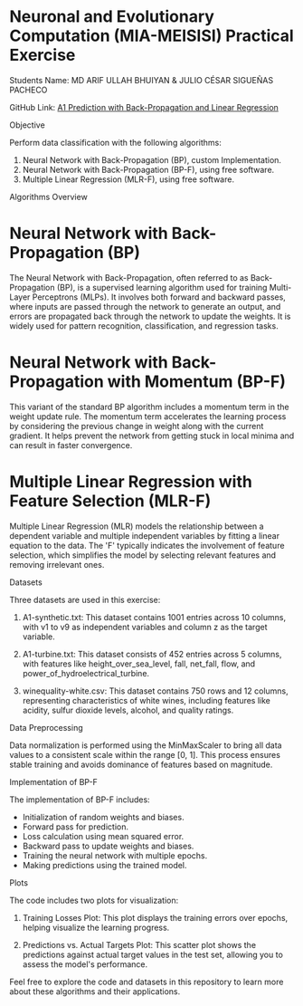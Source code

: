 # Neuronal and Evolutionary Computation (MIA-MEISISI) Practical Exercise

Students Name: MD ARIF ULLAH BHUIYAN & JULIO CÉSAR SIGUEÑAS PACHECO

GitHub Link: [A1 Prediction with Back-Propagation and Linear Regression](https://github.com/arifbhuiyan82/A1-Prediction-with-Back-Propagation-and-Linear-Regression)

 Objective

Perform data classification with the following algorithms:

1. Neural Network with Back-Propagation (BP), custom Implementation.
2. Neural Network with Back-Propagation (BP-F), using free software.
3. Multiple Linear Regression (MLR-F), using free software.

 Algorithms Overview

# Neural Network with Back-Propagation (BP)

The Neural Network with Back-Propagation, often referred to as Back-Propagation (BP), is a supervised learning algorithm used for training Multi-Layer Perceptrons (MLPs). It involves both forward and backward passes, where inputs are passed through the network to generate an output, and errors are propagated back through the network to update the weights. It is widely used for pattern recognition, classification, and regression tasks.

# Neural Network with Back-Propagation with Momentum (BP-F)

This variant of the standard BP algorithm includes a momentum term in the weight update rule. The momentum term accelerates the learning process by considering the previous change in weight along with the current gradient. It helps prevent the network from getting stuck in local minima and can result in faster convergence.

# Multiple Linear Regression with Feature Selection (MLR-F)

Multiple Linear Regression (MLR) models the relationship between a dependent variable and multiple independent variables by fitting a linear equation to the data. The 'F' typically indicates the involvement of feature selection, which simplifies the model by selecting relevant features and removing irrelevant ones.

 Datasets

Three datasets are used in this exercise:

1. A1-synthetic.txt: This dataset contains 1001 entries across 10 columns, with v1 to v9 as independent variables and column z as the target variable.

2. A1-turbine.txt: This dataset consists of 452 entries across 5 columns, with features like height_over_sea_level, fall, net_fall, flow, and power_of_hydroelectrical_turbine.

3. winequality-white.csv: This dataset contains 750 rows and 12 columns, representing characteristics of white wines, including features like acidity, sulfur dioxide levels, alcohol, and quality ratings.

 Data Preprocessing

Data normalization is performed using the MinMaxScaler to bring all data values to a consistent scale within the range [0, 1]. This process ensures stable training and avoids dominance of features based on magnitude.

 Implementation of BP-F

The implementation of BP-F includes:

- Initialization of random weights and biases.
- Forward pass for prediction.
- Loss calculation using mean squared error.
- Backward pass to update weights and biases.
- Training the neural network with multiple epochs.
- Making predictions using the trained model.

 Plots

The code includes two plots for visualization:

1. Training Losses Plot: This plot displays the training errors over epochs, helping visualize the learning progress.

2. Predictions vs. Actual Targets Plot: This scatter plot shows the predictions against actual target values in the test set, allowing you to assess the model's performance.

Feel free to explore the code and datasets in this repository to learn more about these algorithms and their applications.

